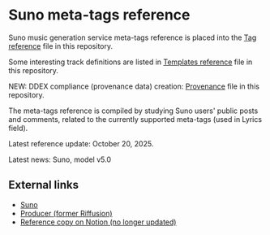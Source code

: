 # Suno meta-tags reference

Suno music generation service meta-tags reference is placed into the [Tag reference](tag-reference.md) file in this repository.

Some interesting track definitions are listed in [Templates reference](templates.md) file in this repository.

NEW: DDEX compliance (provenance data) creation: [Provenance](provenance.md) file in this repository.

The meta-tags reference is compiled by studying Suno users' public posts and comments, related to the currently supported meta-tags (used in Lyrics field).

Latest reference update: October 20, 2025.

Latest news: Suno, model v5.0

## External links
* [Suno](https://suno.com/)
* [Producer (former Riffusion)](https://producer.ai/)
* [Reference copy on Notion (no longer updated)](https://dev-stayen.notion.site/Suno-meta-tags-reference-232467b1555080f7b4c7cbc205265635)
